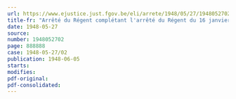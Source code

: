 ```yaml
---
url: https://www.ejustice.just.fgov.be/eli/arrete/1948/05/27/1948052702/justel
title-fr: "Arrêté du Régent complétant l'arrêté du Régent du 16 janvier 1945, concernant le fonctionnement de l'Office national de Sécurité sociale"
date: 1948-05-27
source:
number: 1948052702
page: 888888
case: 1948-05-27/02
publication: 1948-06-05
starts:
modifies:
pdf-original:
pdf-consolidated:
---
```


